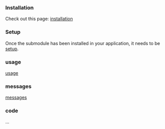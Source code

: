 
<!--@include: build/tabsets/docs/intro.md-->

### Installation

Check out this page: [installation](build/tabsets/docs/installation.md)

### Setup

Once the submodule has been installed in your application, it needs to be [setup](build/tabsets/docs/setup.md).

### usage

[usage](build/tabsets/usage.md)

### messages

[messages](build/tabsets/docs/messages.md)

### code

...
